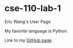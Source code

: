 # cse-110-lab-1

Eric Wang's User Page

My favorite language is Python.

Link to my [GitHub page](index.md)
